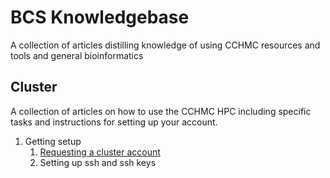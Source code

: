 # BCS Knowledgebase
A collection of articles distilling knowledge of using CCHMC resources and tools and general bioinformatics

## Cluster
A collection of articles on how to use the CCHMC HPC including specific tasks and instructions for setting up your account.

1. Getting setup
   1. [Requesting a cluster account](cluster/setup.md#requesting-a-cluster-account)
   2. Setting up ssh and ssh keys
